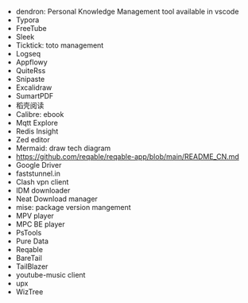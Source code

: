 - dendron: Personal Knowledge Management tool available in vscode
- Typora
- FreeTube
- Sleek
- Ticktick: toto management
- Logseq
- Appflowy
- QuiteRss
- Snipaste
- Excalidraw
- SumartPDF
- 稻壳阅读
- Calibre: ebook
- Mqtt Explore
- Redis Insight
- Zed editor
- Mermaid: draw tech diagram
- https://github.com/reqable/reqable-app/blob/main/README_CN.md
- Google Driver
- faststunnel.in
- Clash vpn client
- IDM downloader
- Neat Download manager
- mise: package version mangement
- MPV player
- MPC BE player
- PsTools
- Pure Data
- Reqable
- BareTail
- TailBlazer
- youtube-music client
- upx
- WizTree
